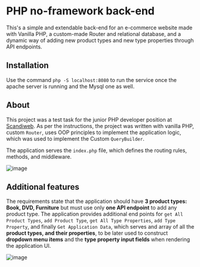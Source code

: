 # PHP no-framework back-end

This's a simple and extendable back-end for an e-commerce website made with Vanilla PHP, a custom-made Router and relational database, and a dynamic way of adding new product types and new type properties through API endpoints.  

## Installation

Use the command `php -S localhost:8080` to run the service once the apache server is running and the Mysql one as well. 


## About
This project was a test task for the junior PHP developer position at [Scandiweb](https://scandiweb.com/).
As per the instructions, the project was written with vanilla PHP, custom `Router`, uses OOP principles to implement the application logic, which was used to implement the Custom `QueryBuilder`. 

The application serves the `index.php` file, which defines the routing rules, methods, and middleware. 

![image](https://user-images.githubusercontent.com/37253065/175048086-a0a7d6ac-31af-4d5f-a484-dcbd0a7942e9.png)



## Additional features
The requirements state that the application should have **3 product types: Book, DVD, Furniture** but must use only **one API endpoint** to add any product type. The application provides additional end points for `get All Product Types`, `add Product Type`, `get All Type Properties`, `add Type Property`, and finally `Get Application Data`, which serves and array of all the **product types, and their properties**, to be later used to construct **dropdown menu items** and the **type property input fields** when rendering the application UI.


![image](https://user-images.githubusercontent.com/37253065/175050914-46c9436d-971e-4f08-848f-e8f8e47763a9.png)
